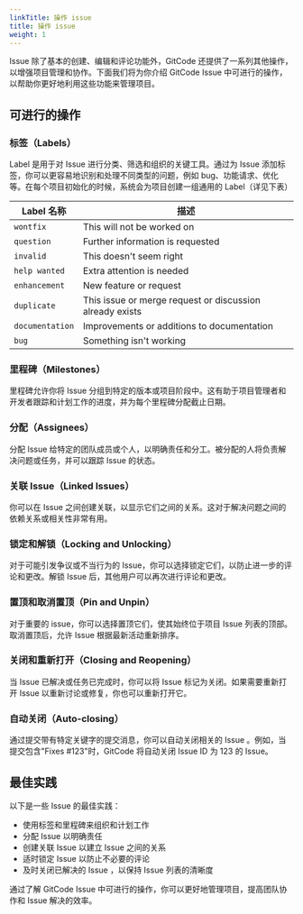 ```yaml
---
linkTitle: 操作 issue
title: 操作 issue
weight: 1
---
```


Issue 除了基本的创建、编辑和评论功能外，GitCode 还提供了一系列其他操作，以增强项目管理和协作。下面我们将为你介绍 GitCode Issue 中可进行的操作，以帮助你更好地利用这些功能来管理项目。

## 可进行的操作

### 标签（Labels）

Label 是用于对 Issue 进行分类、筛选和组织的关键工具。通过为 Issue 添加标签，你可以更容易地识别和处理不同类型的问题，例如 bug、功能请求、优化等。在每个项目初始化的时候，系统会为项目创建一组通用的 Label（详见下表）

| Label 名称 | 描述 | 
|--|--|
| `wontfix` | This will not be worked on |
| `question` | Further information is requested |
| `invalid` | This doesn't seem right |
| `help wanted` | Extra attention is needed |
| `enhancement` | New feature or request |
| `duplicate` | This issue or merge request or discussion already exists |
| `documentation` | Improvements or additions to documentation |
| `bug` | Something isn't working |

### 里程碑（Milestones）

里程碑允许你将 Issue 分组到特定的版本或项目阶段中。这有助于项目管理者和开发者跟踪和计划工作的进度，并为每个里程碑分配截止日期。

### 分配（Assignees）

分配 Issue 给特定的团队成员或个人，以明确责任和分工。被分配的人将负责解决问题或任务，并可以跟踪 Issue 的状态。

### 关联 Issue（Linked Issues）

你可以在 Issue 之间创建关联，以显示它们之间的关系。这对于解决问题之间的依赖关系或相关性非常有用。

### 锁定和解锁（Locking and Unlocking）

对于可能引发争议或不当行为的 Issue，你可以选择锁定它们，以防止进一步的评论和更改。解锁 Issue 后，其他用户可以再次进行评论和更改。

### 置顶和取消置顶（Pin and Unpin）

对于重要的 issue，你可以选择置顶它们，使其始终位于项目 Issue 列表的顶部。取消置顶后，允许 Issue 根据最新活动重新排序。

### 关闭和重新打开（Closing and Reopening）

当 Issue 已解决或任务已完成时，你可以将 Issue 标记为关闭。如果需要重新打开 Issue 以重新讨论或修复，你也可以重新打开它。

### 自动关闭（Auto-closing）

通过提交带有特定关键字的提交消息，你可以自动关闭相关的 Issue 。例如，当提交包含"Fixes #123"时，GitCode 将自动关闭 Issue ID 为 123 的 Issue。

## 最佳实践

以下是一些 Issue 的最佳实践：

- 使用标签和里程碑来组织和计划工作
- 分配 Issue 以明确责任
- 创建关联 Issue 以建立 Issue 之间的关系
- 适时锁定 Issue 以防止不必要的评论
- 及时关闭已解决的 Issue ，以保持 Issue 列表的清晰度

通过了解 GitCode Issue 中可进行的操作，你可以更好地管理项目，提高团队协作和 Issue 解决的效率。